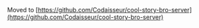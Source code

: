 Moved to [https://github.com/Codaisseur/cool-story-bro-server](https://github.com/Codaisseur/cool-story-bro-server)
